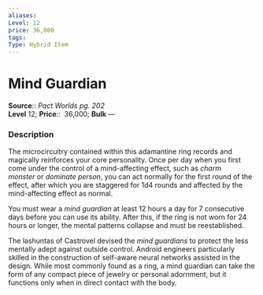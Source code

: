 ```yaml
---
aliases: 
Level: 12
price: 36,000
tags: 
Type: Hybrid Item
---
```


# Mind Guardian

**Source**:: _Pact Worlds pg. 202_  
**Level** 12;
**Price**::  36,000; **Bulk** —

### Description

The microcircuitry contained within this adamantine ring records and magically reinforces your core personality. Once per day when you first come under the control of a mind-affecting effect, such as _charm monster_ or _dominate person_, you can act normally for the first round of the effect, after which you are staggered for 1d4 rounds and affected by the mind-affecting effect as normal.  
  
You must wear a _mind guardian_ at least 12 hours a day for 7 consecutive days before you can use its ability. After this, if the ring is not worn for 24 hours or longer, the mental patterns collapse and must be reestablished.  
  
The lashuntas of Castrovel devised the _mind guardians_ to protect the less mentally adept against outside control. Android engineers particularly skilled in the construction of self-aware neural networks assisted in the design. While most commonly found as a ring, a mind guardian can take the form of any compact piece of jewelry or personal adornment, but it functions only when in direct contact with the body.
